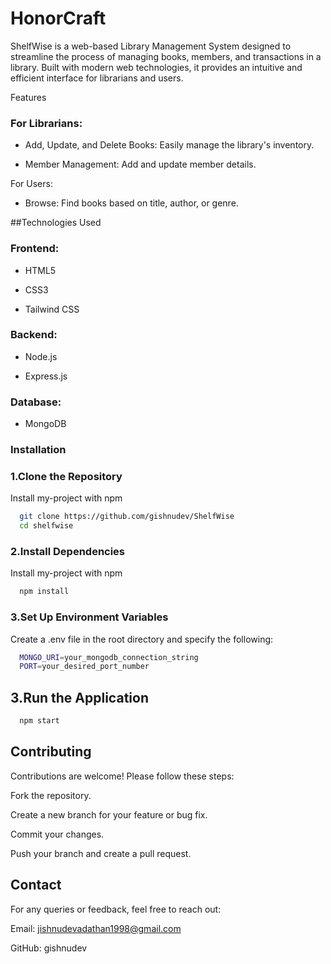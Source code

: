 
# HonorCraft

ShelfWise is a web-based Library Management System designed to streamline the process of managing books, members, and transactions in a library. Built with modern web technologies, it provides an intuitive and efficient interface for librarians and users.

Features

### For Librarians:

- Add, Update, and Delete Books: Easily manage the library's inventory.

- Member Management: Add and update member details.

For Users:

- Browse: Find books based on title, author, or genre.

##Technologies Used

### Frontend:

- HTML5

- CSS3

- Tailwind CSS

### Backend:

- Node.js

- Express.js

### Database:

- MongoDB

### Installation

### 1.Clone the Repository


Install my-project with npm

```bash
  git clone https://github.com/gishnudev/ShelfWise
  cd shelfwise
```
### 2.Install Dependencies

Install my-project with npm

```bash
  npm install
```

### 3.Set Up Environment Variables
Create a .env file in the root directory and specify the following:

```bash
  MONGO_URI=your_mongodb_connection_string
  PORT=your_desired_port_number
```
## 3.Run the Application

```bash
  npm start
```


## Contributing

Contributions are welcome! Please follow these steps:

Fork the repository.

Create a new branch for your feature or bug fix.

Commit your changes.

Push your branch and create a pull request.

## Contact

For any queries or feedback, feel free to reach out:

Email: jishnudevadathan1998@gmail.com

GitHub: gishnudev

